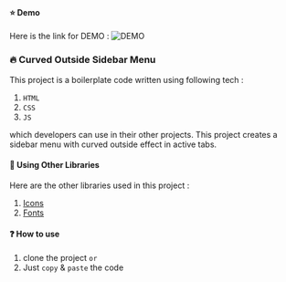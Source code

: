 #### :star: Demo

Here is the link for DEMO :
![DEMO]()

### :fire: Curved Outside Sidebar Menu 

This project is a boilerplate code written using following tech :

1. `HTML`
2. `CSS`
3. `JS`

which developers can use in their other projects.
This project creates a sidebar menu with curved outside effect in active tabs.

#### :blue_book: Using Other Libraries

Here are the other libraries used in this project :

1. [Icons](https://themes-pixeden.com/font-demos/7-stroke/)
2. [Fonts](https://fonts.google.com/specimen/Montserrat)

#### :question: How to use

1. clone the project
`or`
2. Just `copy` & `paste` the code